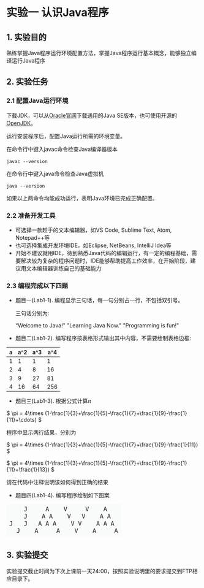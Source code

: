 # 实验一 认识Java程序

## 1. 实验目的

熟练掌握Java程序运行环境配置方法，掌握Java程序运行基本概念，能够独立编译运行Java程序

## 2. 实验任务

### 2.1 配置Java运行环境

下载JDK，可以从[Oracle官网](https://oracle.com/java/)下载通用的Java SE版本，也可使用开源的[OpenJDK](https://openjdk.java.net)。

运行安装程序后，配置Java运行所需的环境变量。

在命令行中键入javac命令检查Java编译器版本

```shell
javac --version
```

在命令行中键入java命令检查Java虚拟机

```shell
java --version
```

如果以上两命令均能成功运行，表明Java环境已完成正确配置。

### 2.2 准备开发工具

* 可选择一款趁手的文本编辑器，如VS Code, Sublime Text, Atom, Notepad++等
* 也可选择集成开发环境IDE，如Eclipse, NetBeans, IntelliJ Idea等
* 开始不建议就用IDE，待到熟悉Java代码的编辑运行，有一定的编程基础，需要解决较为复杂的程序问题时，IDE能够帮助提高工作效率，在开始阶段，建议用文本编辑器训练自己的基础能力

### 2.3 编程完成以下四题

* 题目一(Lab1-1). 编程显示三句话，每一句分别占一行，不包括双引号。
  
  三句话分别为:

  “Welcome to Java!"
  "Learning Java Now."
  "Programming is fun!" 


* 题目二(Lab1-2). 编写程序按表格形式输出其中内容，不需要绘制表格边框:

| a | a^2 | a^3 | a^4 |
| ---- | ---- | ---- | ---- |
| 1 | 1 | 1 | 1 |
| 2 | 4 | 8 | 16 |
| 3 | 9 | 27 | 81 |
| 4 | 16 | 64 | 256 |


* 题目三(Lab1-3). 根据公式计算$\pi$

$
\pi = 4\times (1-\frac{1}{3}+\frac{1}{5}-\frac{1}{7}+\frac{1}{9}-\frac{1}{11}+\cdots)
$

程序中显示两行结果，分别为

$
\pi = 4\times (1-\frac{1}{3}+\frac{1}{5}-\frac{1}{7}+\frac{1}{9}-\frac{1}{11})
$

$
\pi = 4\times (1-\frac{1}{3}+\frac{1}{5}-\frac{1}{7}+\frac{1}{9}-\frac{1}{11}+\frac{1}{13})
$

请在代码中注释说明该如何得到正确的结果


* 题目四(Lab1-4). 编写程序绘制如下图案

<img src="./images/chap1/java.png" width="300"/>

## 3. 实验提交

实验提交截止时间为下次上课前一天24:00，按照实验说明里的要求提交到FTP相应目录下。